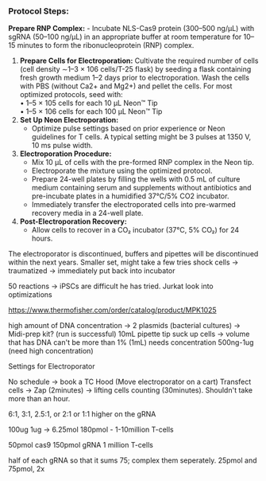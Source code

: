 ### Protocol Steps:

 **Prepare RNP Complex:**
    - Incubate NLS-Cas9 protein (300–500 ng/μL) with sgRNA (50–100 ng/μL) in an appropriate buffer at room temperature for 10–15 minutes to form the ribonucleoprotein (RNP) complex.

1. **Prepare Cells for Electroporation:**
   Cultivate the required number of cells (cell density ∼1–3 × 106 cells/T-25 flask) by seeding a flask  containing fresh growth medium 1–2 days prior to electroporation.  Wash the cells with PBS (without Ca2+ and Mg2+) and pellet the cells.
For most optimized protocols, seed with:  
• 1–5 × 105 cells for each 10 μL Neon™ Tip  
• 1–5 × 106 cells for each 100 μL Neon™ Tip
2. **Set Up Neon Electroporation:**
    - Optimize pulse settings based on prior experience or Neon guidelines for T cells. A typical setting might be 3 pulses at 1350 V, 10 ms pulse width.
3. **Electroporation Procedure:**
    - Mix 10 µL of cells with the pre-formed RNP complex in the Neon tip.
    - Electroporate the mixture using the optimized protocol.
    - Prepare 24-well plates by filling the wells with 0.5 mL of culture medium containing serum and  supplements without antibiotics and pre-incubate plates in a humidified 37°C/5% CO2 incubator.
    - Immediately transfer the electroporated cells into pre-warmed recovery media in a 24-well plate.
4. **Post-Electroporation Recovery:**
    - Allow cells to recover in a CO₂ incubator (37°C, 5% CO₂) for 24 hours.




The electroporator is discontinued, buffers and pipettes will be discontinued within the next years.
Smaller set, might take a few tries
shock cells -> traumatized -> immediately put back into incubator


50 reactions -> iPSCs are difficult he has tried. Jurkat look into optimizations

https://www.thermofisher.com/order/catalog/product/MPK1025


high amount of DNA concentration -> 2 plasmids (bacterial cultures) ->  Midi-prep kit?  (run is successful)
10mL pipette tip suck up cells -> volume that has DNA can't be more than 1% (1mL) needs concentration 500ng-1ug (need high concentration)

Settings for Electroporator 

No schedule -> book a TC Hood (Move electroporator on a cart) Transfect cells  -> Zap (2minutes) -> lifting cells counting (30minutes). Shouldn't take more than an hour. 



6:1, 3:1, 2.5:1, or 2:1 or 1:1 higher on the gRNA

100ug 1ug -> 6.25mol
180pmol - 1-10million T-cells

50pmol cas9 
150pmol gRNA
1 million T-cells


half of each gRNA so that it sums 75; complex them seperately. 25pmol and 75pmol, 2x 



